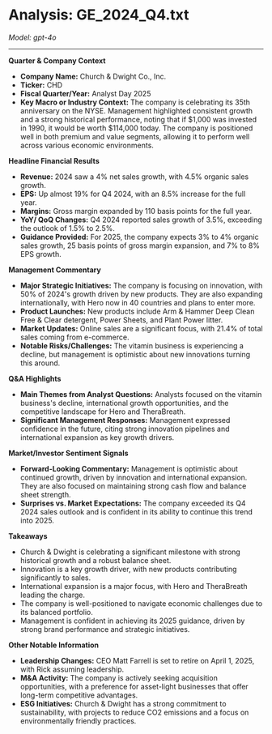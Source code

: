 # Analysis: GE_2024_Q4.txt

*Model: gpt-4o*

---

**Quarter & Company Context**

- **Company Name:** Church & Dwight Co., Inc.
- **Ticker:** CHD
- **Fiscal Quarter/Year:** Analyst Day 2025
- **Key Macro or Industry Context:** The company is celebrating its 35th anniversary on the NYSE. Management highlighted consistent growth and a strong historical performance, noting that if $1,000 was invested in 1990, it would be worth $114,000 today. The company is positioned well in both premium and value segments, allowing it to perform well across various economic environments.

**Headline Financial Results**

- **Revenue:** 2024 saw a 4% net sales growth, with 4.5% organic sales growth.
- **EPS:** Up almost 19% for Q4 2024, with an 8.5% increase for the full year.
- **Margins:** Gross margin expanded by 110 basis points for the full year.
- **YoY/ QoQ Changes:** Q4 2024 reported sales growth of 3.5%, exceeding the outlook of 1.5% to 2.5%.
- **Guidance Provided:** For 2025, the company expects 3% to 4% organic sales growth, 25 basis points of gross margin expansion, and 7% to 8% EPS growth.

**Management Commentary**

- **Major Strategic Initiatives:** The company is focusing on innovation, with 50% of 2024's growth driven by new products. They are also expanding internationally, with Hero now in 40 countries and plans to enter more.
- **Product Launches:** New products include Arm & Hammer Deep Clean Free & Clear detergent, Power Sheets, and Plant Power litter.
- **Market Updates:** Online sales are a significant focus, with 21.4% of total sales coming from e-commerce.
- **Notable Risks/Challenges:** The vitamin business is experiencing a decline, but management is optimistic about new innovations turning this around.

**Q&A Highlights**

- **Main Themes from Analyst Questions:** Analysts focused on the vitamin business's decline, international growth opportunities, and the competitive landscape for Hero and TheraBreath.
- **Significant Management Responses:** Management expressed confidence in the future, citing strong innovation pipelines and international expansion as key growth drivers.

**Market/Investor Sentiment Signals**

- **Forward-Looking Commentary:** Management is optimistic about continued growth, driven by innovation and international expansion. They are also focused on maintaining strong cash flow and balance sheet strength.
- **Surprises vs. Market Expectations:** The company exceeded its Q4 2024 sales outlook and is confident in its ability to continue this trend into 2025.

**Takeaways**

- Church & Dwight is celebrating a significant milestone with strong historical growth and a robust balance sheet.
- Innovation is a key growth driver, with new products contributing significantly to sales.
- International expansion is a major focus, with Hero and TheraBreath leading the charge.
- The company is well-positioned to navigate economic challenges due to its balanced portfolio.
- Management is confident in achieving its 2025 guidance, driven by strong brand performance and strategic initiatives.

**Other Notable Information**

- **Leadership Changes:** CEO Matt Farrell is set to retire on April 1, 2025, with Rick assuming leadership.
- **M&A Activity:** The company is actively seeking acquisition opportunities, with a preference for asset-light businesses that offer long-term competitive advantages.
- **ESG Initiatives:** Church & Dwight has a strong commitment to sustainability, with projects to reduce CO2 emissions and a focus on environmentally friendly practices.